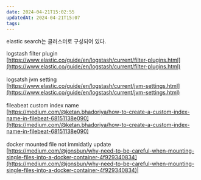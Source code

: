 ```yaml
---
date: 2024-04-21T15:02:55
updatedAt: 2024-04-21T15:07
tags: 
---
```

elastic search는 클러스터로 구성되어 있다.

logstash filter plugin  <br>[https://www.elastic.co/guide/en/logstash/current/filter-plugins.html](https://www.elastic.co/guide/en/logstash/current/filter-plugins.html)<br><br>logsatsh jvm setting  <br>[https://www.elastic.co/guide/en/logstash/current/jvm-settings.html](https://www.elastic.co/guide/en/logstash/current/jvm-settings.html)<br><br>fileabeat custom index name  <br>[https://medium.com/@ketan.bhadoriya/how-to-create-a-custom-index-name-in-filebeat-68151138e090](https://medium.com/@ketan.bhadoriya/how-to-create-a-custom-index-name-in-filebeat-68151138e090)<br><br>docker mounted file not immidatly update  <br>[https://medium.com/@jonsbun/why-need-to-be-careful-when-mounting-single-files-into-a-docker-container-4f929340834](https://medium.com/@jonsbun/why-need-to-be-careful-when-mounting-single-files-into-a-docker-container-4f929340834)|